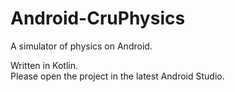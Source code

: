 # Android-CruPhysics
A simulator of physics on Android.

Written in Kotlin.  
Please open the project in the latest Android Studio.
